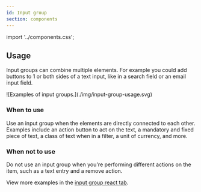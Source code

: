 ```yaml
---
id: Input group
section: components
---
```


import '../components.css';

## Usage

Input groups can combine multiple elements. For example you could add buttons to 1 or both sides of a text input, like in a search field or an email input field. 

<div class="ws-docs-content-img">
![Examples of input groups.](./img/input-group-usage.svg)
</div>

### When to use
Use an input group when the elements are directly connected to each other. Examples include an action button to act on the text, a mandatory and fixed piece of text, a class of text when in a filter, a unit of currency, and more.

### When not to use
Do not use an input group when you're performing different actions on the item, such as a text entry and a remove action.

View more examples in the [input group react tab](https://v4-archive.patternfly.org/v4/components/input-group#examples).
